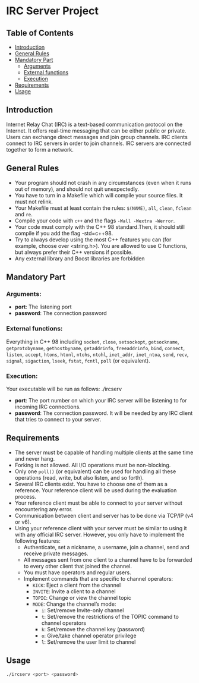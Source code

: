 # IRC Server Project

## Table of Contents
- [Introduction](#introduction)
- [General Rules](#general-rules)
- [Mandatory Part](#mandatory-part)
  - [Arguments](#arguments)
  - [External functions](#external-functions)
  - [Execution](#execution)
- [Requirements](#requirements)
- [Usage](#usage)
## Introduction
Internet Relay Chat (IRC) is a text-based communication protocol on the Internet. It offers real-time messaging that can be either public or private. Users can exchange direct messages and join group channels. IRC clients connect to IRC servers in order to join channels. IRC servers are connected together to form a network.

## General Rules
- Your program should not crash in any circumstances (even when it runs out of memory), and should not quit unexpectedly.
- You have to turn in a Makefile which will compile your source files. It must not relink.
- Your Makefile must at least contain the rules: `$(NAME)`, `all`, `clean`, `fclean` and `re`.
- Compile your code with `c++` and the flags `-Wall -Wextra -Werror`.
- Your code must comply with the C++ 98 standard.Then, it should still compile
if you add the flag -std=c++98.
- Try to always develop using the most C++ features you can (for example, choose
<cstring> over <string.h>). You are allowed to use C functions, but always prefer
their C++ versions if possible.
- Any external library and Boost libraries are forbidden

## Mandatory Part

### Arguments:
- **port**: The listening port
- **password**: The connection password

### External functions:
Everything in C++ 98 including `socket`, `close`, `setsockopt`, `getsockname`, `getprotobyname`, `gethostbyname`, `getaddrinfo`, `freeaddrinfo`, `bind`, `connect`, `listen`, `accept`, `htons`, `htonl`, `ntohs`, `ntohl`, `inet_addr`, `inet_ntoa`, `send`, `recv`, `signal`, `sigaction`, `lseek`, `fstat`, `fcntl`, `poll` (or equivalent).

### Execution:
Your executable will be run as follows:
./ircserv <port> <password>

- **port**: The port number on which your IRC server will be listening to for incoming IRC connections.
- **password**: The connection password. It will be needed by any IRC client that tries to connect to your server.

## Requirements
- The server must be capable of handling multiple clients at the same time and never hang.
- Forking is not allowed. All I/O operations must be non-blocking.
- Only one `poll()` (or equivalent) can be used for handling all these operations (read, write, but also listen, and so forth).
- Several IRC clients exist. You have to choose one of them as a reference. Your reference client will be used during the evaluation process.
- Your reference client must be able to connect to your server without encountering any error.
- Communication between client and server has to be done via TCP/IP (v4 or v6).
- Using your reference client with your server must be similar to using it with any official IRC server. However, you only have to implement the following features:
  - Authenticate, set a nickname, a username, join a channel, send and receive private messages.
  - All messages sent from one client to a channel have to be forwarded to every other client that joined the channel.
  - You must have operators and regular users.
  - Implement commands that are specific to channel operators:
    - `KICK`: Eject a client from the channel
    - `INVITE`: Invite a client to a channel
    - `TOPIC`: Change or view the channel topic
    - `MODE`: Change the channel’s mode:
      - `i`: Set/remove Invite-only channel
      - `t`: Set/remove the restrictions of the TOPIC command to channel operators
      - `k`: Set/remove the channel key (password)
      - `o`: Give/take channel operator privilege
      - `l`: Set/remove the user limit to channel

## Usage
```bash
./ircserv <port> <password>
